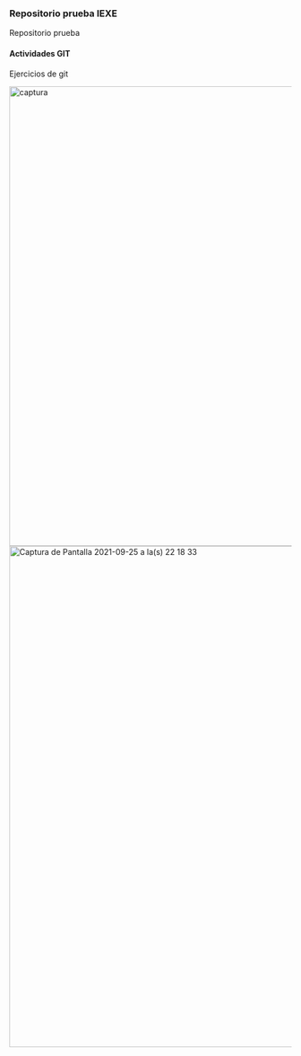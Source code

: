 ### Repositorio prueba IEXE 

Repositorio prueba 

#### Actividades GIT 

Ejercicios de git

<img width="819" alt="captura" src="https://user-images.githubusercontent.com/91397437/134792111-67f10e37-00b2-4725-82b3-6c99b9e4e895.png">


<img width="893" alt="Captura de Pantalla 2021-09-25 a la(s) 22 18 33" src="https://user-images.githubusercontent.com/91397437/134792166-96ca36ca-fcfd-4303-87f5-0db99cae6582.png">
